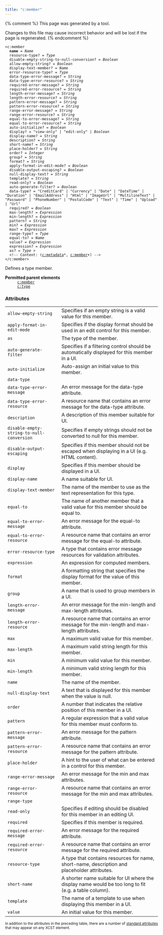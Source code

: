 ```yaml
---
title: "c:member"
---
```


{% comment %}
This page was generated by a tool.

Changes to this file may cause incorrect behavior and will be lost if
the page is regenerated.
{% endcomment %}

<div class="ref-element-syntax language-xml highlighter-rouge"><pre class="highlight"><code><span class="nt">&lt;c:member</span>
  <b>name</b> = <i>Name</i>
  <span>resource-type</span>? = <i>Type</i>
  <span>disable-empty-string-to-null-conversion</span>? = <i title="One of the values &#34;yes&#34;, &#34;no&#34;, &#34;true&#34;, &#34;false&#34;, &#34;1&#34; or &#34;0&#34;.">Boolean</i>
  <span>allow-empty-string</span>? = <i title="One of the values &#34;yes&#34;, &#34;no&#34;, &#34;true&#34;, &#34;false&#34;, &#34;1&#34; or &#34;0&#34;.">Boolean</i>
  <span>display-text-member</span>? = <i>Name</i>
  <span>error-resource-type</span>? = <i>Type</i>
  <span>data-type-error-message</span>? = <i>String</i>
  <span>data-type-error-resource</span>? = <i>String</i>
  <span>required-error-message</span>? = <i>String</i>
  <span>required-error-resource</span>? = <i>String</i>
  <span>length-error-message</span>? = <i>String</i>
  <span>length-error-resource</span>? = <i>String</i>
  <span>pattern-error-message</span>? = <i>String</i>
  <span>pattern-error-resource</span>? = <i>String</i>
  <span>range-error-message</span>? = <i>String</i>
  <span>range-error-resource</span>? = <i>String</i>
  <span>equal-to-error-message</span>? = <i>String</i>
  <span>equal-to-error-resource</span>? = <i>String</i>
  <span>auto-initialize</span>? = <i title="One of the values &#34;yes&#34;, &#34;no&#34;, &#34;true&#34;, &#34;false&#34;, &#34;1&#34; or &#34;0&#34;.">Boolean</i>
  <span>display</span>? = <span><span class="s" title="Indicates that this member should only be displayed in a viewing UI.">"view-only"</span> | <span class="s" title="Indicates that this member should only be displayed in an editing UI.">"edit-only"</span> | <i title="One of the values &#34;yes&#34;, &#34;no&#34;, &#34;true&#34;, &#34;false&#34;, &#34;1&#34; or &#34;0&#34;.">Boolean</i></span>
  <span>display-name</span>? = <i>String</i>
  <span>description</span>? = <i>String</i>
  <span>short-name</span>? = <i>String</i>
  <span>place-holder</span>? = <i>String</i>
  <span>order</span>? = <i>Integer</i>
  <span>group</span>? = <i>String</i>
  <span>format</span>? = <i>String</i>
  <span>apply-format-in-edit-mode</span>? = <i title="One of the values &#34;yes&#34;, &#34;no&#34;, &#34;true&#34;, &#34;false&#34;, &#34;1&#34; or &#34;0&#34;.">Boolean</i>
  <span>disable-output-escaping</span>? = <i title="One of the values &#34;yes&#34;, &#34;no&#34;, &#34;true&#34;, &#34;false&#34;, &#34;1&#34; or &#34;0&#34;.">Boolean</i>
  <span>null-display-text</span>? = <i>String</i>
  <span>template</span>? = <i>String</i>
  <span>read-only</span>? = <i title="One of the values &#34;yes&#34;, &#34;no&#34;, &#34;true&#34;, &#34;false&#34;, &#34;1&#34; or &#34;0&#34;.">Boolean</i>
  <span>auto-generate-filter</span>? = <i title="One of the values &#34;yes&#34;, &#34;no&#34;, &#34;true&#34;, &#34;false&#34;, &#34;1&#34; or &#34;0&#34;.">Boolean</i>
  <span>data-type</span>? = <span><span class="s">"CreditCard"</span> | <span class="s">"Currency"</span> | <span class="s">"Date"</span> | <span class="s">"DateTime"</span> | <span class="s">"Duration"</span> | <span class="s">"EmailAddress"</span> | <span class="s">"Html"</span> | <span class="s">"ImageUrl"</span> | <span class="s">"MultilineText"</span> | <span class="s">"Password"</span> | <span class="s">"PhoneNumber"</span> | <span class="s">"PostalCode"</span> | <span class="s">"Text"</span> | <span class="s">"Time"</span> | <span class="s">"Upload"</span> | <span class="s">"Url"</span></span>
  <span>required</span>? = <i title="One of the values &#34;yes&#34;, &#34;no&#34;, &#34;true&#34;, &#34;false&#34;, &#34;1&#34; or &#34;0&#34;.">Boolean</i>
  <span>max-length</span>? = <i title="Expression">Expression</i>
  <span>min-length</span>? = <i title="Expression">Expression</i>
  <span>pattern</span>? = <i>String</i>
  <span>min</span>? = <i title="Expression">Expression</i>
  <span>max</span>? = <i title="Expression">Expression</i>
  <span>range-type</span>? = <i>Type</i>
  <span>equal-to</span>? = <i>Name</i>
  <span>value</span>? = <i title="Expression">Expression</i>
  <span>expression</span>? = <i title="Expression">Expression</i>
  <span>as</span>? = <i>Type</i> &gt;
  &lt;!-- Content: (<span><a href="metadata.html">c:metadata</a>*</span>, <span><span><a href="member.html">c:member</a>+</span></span>) --&gt;
<span class="nt">&lt;/c:member&gt;</span></code></pre></div>
<p>Defines a type member.</p>
<dl>
   <dt><b>Permitted parent elements</b></dt>
   <dd><a href="member.html"><code>c:member</code></a></dd>
   <dd><a href="type.html"><code>c:type</code></a></dd>
</dl>
<h3>Attributes</h3>
<div class="table-responsive">
   <table class="ref-attribs">
      <tr>
         <td><code>allow-empty-string</code></td>
         <td>Specifies if an empty string is a valid value for this member.</td>
      </tr>
      <tr>
         <td><code>apply-format-in-edit-mode</code></td>
         <td>Specifies if the display format should be used in an edit control for this member.</td>
      </tr>
      <tr>
         <td><code>as</code></td>
         <td>The type of the member.</td>
      </tr>
      <tr>
         <td><code>auto-generate-filter</code></td>
         <td>Specifies if a filtering control should be automatically displayed for this member
            in a UI.
         </td>
      </tr>
      <tr>
         <td><code>auto-initialize</code></td>
         <td>Auto-assign an initial value to this member.</td>
      </tr>
      <tr>
         <td><code>data-type</code></td>
         <td></td>
      </tr>
      <tr>
         <td><code>data-type-error-message</code></td>
         <td>An error message for the data-type attribute.</td>
      </tr>
      <tr>
         <td><code>data-type-error-resource</code></td>
         <td>A resource name that contains an error message for the data-type attribute.</td>
      </tr>
      <tr>
         <td><code>description</code></td>
         <td>A description of this member suitable for UI.</td>
      </tr>
      <tr>
         <td><code>disable-empty-string-to-null-conversion</code></td>
         <td>Specifies if empty strings should not be converted to null for this member.</td>
      </tr>
      <tr>
         <td><code>disable-output-escaping</code></td>
         <td>Specifies if this member should not be escaped when displaying in a UI (e.g. HTML
            content).
         </td>
      </tr>
      <tr>
         <td><code>display</code></td>
         <td>Specifies if this member should be displayed in a UI.</td>
      </tr>
      <tr>
         <td><code>display-name</code></td>
         <td>A name suitable for UI.</td>
      </tr>
      <tr>
         <td><code>display-text-member</code></td>
         <td>The name of the member to use as the text representation for this type.</td>
      </tr>
      <tr>
         <td><code>equal-to</code></td>
         <td>The name of another member that a valid value for this member should be equal to.</td>
      </tr>
      <tr>
         <td><code>equal-to-error-message</code></td>
         <td>An error message for the equal-to attribute.</td>
      </tr>
      <tr>
         <td><code>equal-to-error-resource</code></td>
         <td>A resource name that contains an error message for the equal-to attribute.</td>
      </tr>
      <tr>
         <td><code>error-resource-type</code></td>
         <td>A type that contains error message resources for validation attributes.</td>
      </tr>
      <tr>
         <td><code>expression</code></td>
         <td>An expression for computed members.</td>
      </tr>
      <tr>
         <td><code>format</code></td>
         <td>A formatting string that specifies the display format for the value of this member.</td>
      </tr>
      <tr>
         <td><code>group</code></td>
         <td>A name that is used to group members in a UI.</td>
      </tr>
      <tr>
         <td><code>length-error-message</code></td>
         <td>An error message for the min-length and max-length attributes.</td>
      </tr>
      <tr>
         <td><code>length-error-resource</code></td>
         <td>A resource name that contains an error message for the min-length and max-length attributes.</td>
      </tr>
      <tr>
         <td><code>max</code></td>
         <td>A maximum valid value for this member.</td>
      </tr>
      <tr>
         <td><code>max-length</code></td>
         <td>A maximum valid string length for this member.</td>
      </tr>
      <tr>
         <td><code>min</code></td>
         <td>A minimum valid value for this member.</td>
      </tr>
      <tr>
         <td><code>min-length</code></td>
         <td>A minimum valid string length for this member.</td>
      </tr>
      <tr>
         <td><code>name</code></td>
         <td>The name of the member.</td>
      </tr>
      <tr>
         <td><code>null-display-text</code></td>
         <td>A text that is displayed for this member when the value is null.</td>
      </tr>
      <tr>
         <td><code>order</code></td>
         <td>A number that indicates the relative position of this member in a UI.</td>
      </tr>
      <tr>
         <td><code>pattern</code></td>
         <td>A regular expression that a valid value for this member must conform to.</td>
      </tr>
      <tr>
         <td><code>pattern-error-message</code></td>
         <td>An error message for the pattern attribute.</td>
      </tr>
      <tr>
         <td><code>pattern-error-resource</code></td>
         <td>A resource name that contains an error message for the pattern attribute.</td>
      </tr>
      <tr>
         <td><code>place-holder</code></td>
         <td>A hint to the user of what can be entered in a control for this member.</td>
      </tr>
      <tr>
         <td><code>range-error-message</code></td>
         <td>An error message for the min and max attributes.</td>
      </tr>
      <tr>
         <td><code>range-error-resource</code></td>
         <td>A resource name that contains an error message for the min and max attributes.</td>
      </tr>
      <tr>
         <td><code>range-type</code></td>
         <td></td>
      </tr>
      <tr>
         <td><code>read-only</code></td>
         <td>Specifies if editing should be disabled for this member in an editing UI.</td>
      </tr>
      <tr>
         <td><code>required</code></td>
         <td>Specifies if this member is required.</td>
      </tr>
      <tr>
         <td><code>required-error-message</code></td>
         <td>An error message for the required attribute.</td>
      </tr>
      <tr>
         <td><code>required-error-resource</code></td>
         <td>A resource name that contains an error message for the required attribute.</td>
      </tr>
      <tr>
         <td><code>resource-type</code></td>
         <td>A type that contains resources for name, short-name, description and placeholder attributes.</td>
      </tr>
      <tr>
         <td><code>short-name</code></td>
         <td>A shorter name suitable for UI where the display name would be too long to fit (e.g.
            a table column).
         </td>
      </tr>
      <tr>
         <td><code>template</code></td>
         <td>The name of a template to use when displaying this member in a UI.</td>
      </tr>
      <tr>
         <td><code>value</code></td>
         <td>An initial value for this member.</td>
      </tr>
   </table>
</div>
<p><small>
      In addition to the attributes in the preceding table, there are a number of <a href="../c/standard-attributes.html">standard attributes</a> that may appear on any XCST element.
      </small></p>